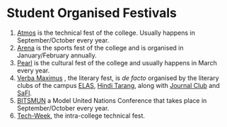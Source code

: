 <!-- TITLE: List of Fests and Events on Campus -->
<!-- SUBTITLE: This page will give a list of student organised fests and events at BITS Pilani Hyderabad Campus. -->

# Student Organised Festivals

1. [Atmos](/fests/atmos) is the technical fest of the college. Usually happens in September/October every year. 
2. [Arena](/fests/arena) is the sports fest of the college and is organised in January/February annually.  
3. [Pearl](/fests/pearl) is the cultural fest of the college and usually happens in March every year.
4. [Verba Maximus](/fests/vm) , the literary fest, is *de facto* organised by the literary clubs of the campus [ELAS](/orgs/elas), [Hindi Tarang](/orgs/hindi-tarang), along with  [Journal Club](/orgs/jc) and [SaFl](/orgs/safl).
5. [BITSMUN](/fests/BITSMUN) a Model United Nations Conference that takes place in September/October every year. 
6. [Tech-Week](/fests/techweek), the intra-college technical fest. 